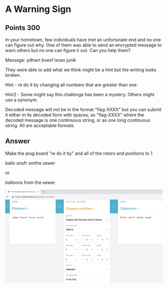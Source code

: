 # A Warning Sign

## Points 300

In your hometown, few individuals have met an unfortunate end and no one can figure out why. One of them was able to send an encrypted message to warn others but no one can figure it out. Can you help them?

Message: ydhwn bvexf lxosn junik

They were able to add what we think might be a hint but the writing looks broken. 

Hint -     re do it by     changing all numbers that are greater than one. 

Hint2 - Some might say this challenge has been a mystery. Others might use a synonym.

Decoded message will not be in the format "flag-XXXX" but you can submit it either in its decoded form with spaces, as "flag-XXXX" where the decoded message is one continuous string, or as one long continuous string. All are acceptable formats.

## Answer

Make the plug board "re do it by" and all of the rotors and positions to 1

ballo onsfr omthe sewer

or

balloons from the sewer

![](files/300_a_warning_sign_flag.png)